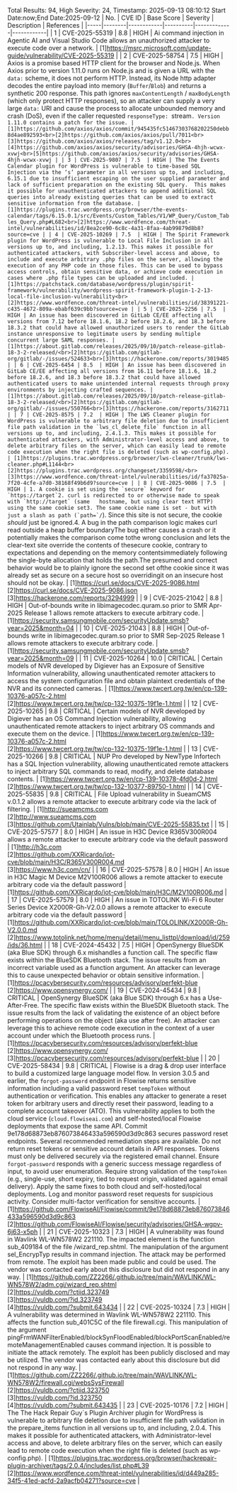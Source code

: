 Total Results: 94, High Severity: 24, Timestamp: 2025-09-13 08:10:12
Start Date:now;End Date:2025-09-12
| No. | CVE ID | Base Score | Severity | Description | References |
|-----|--------|------------|----------|-------------|------------|
| 1 | CVE-2025-55319 | 8.8  | HIGH | Ai command injection in Agentic AI and Visual Studio Code allows an unauthorized attacker to execute code over a network. | [1]https://msrc.microsoft.com/update-guide/vulnerability/CVE-2025-55319 |
| 2 | CVE-2025-58754 | 7.5  | HIGH | Axios is a promise based HTTP client for the browser and Node.js. When Axios prior to version 1.11.0 runs on Node.js and is given a URL with the `data:` scheme, it does not perform HTTP. Instead, its Node http adapter decodes the entire payload into memory (`Buffer`/`Blob`) and returns a synthetic 200 response. This path ignores `maxContentLength` / `maxBodyLength` (which only protect HTTP responses), so an attacker can supply a very large `data:` URI and cause the process to allocate unbounded memory and crash (DoS), even if the caller requested `responseType: `stream``. Version 1.11.0 contains a patch for the issue. | [1]https://github.com/axios/axios/commit/945435fc51467303768202250debb8d4ae892593<br>[2]https://github.com/axios/axios/pull/7011<br>[3]https://github.com/axios/axios/releases/tag/v1.12.0<br>[4]https://github.com/axios/axios/security/advisories/GHSA-4hjh-wcwx-xvwj<br>[5]https://github.com/axios/axios/security/advisories/GHSA-4hjh-wcwx-xvwj |
| 3 | CVE-2025-9807 | 7.5  | HIGH | The The Events Calendar plugin for WordPress is vulnerable to time-based SQL Injection via the ‘s’ parameter in all versions up to, and including, 6.15.1 due to insufficient escaping on the user supplied parameter and lack of sufficient preparation on the existing SQL query.  This makes it possible for unauthenticated attackers to append additional SQL queries into already existing queries that can be used to extract sensitive information from the database. | [1]https://plugins.trac.wordpress.org/browser/the-events-calendar/tags/6.15.0.1/src/Events/Custom_Tables/V1/WP_Query/Custom_Tables_Query.php#L682<br>[2]https://www.wordfence.com/threat-intel/vulnerabilities/id/8ea2ce90-6c8c-4a31-8faa-4ab99879d8b8?source=cve |
| 4 | CVE-2025-10269 | 7.5  | HIGH | The Spirit Framework plugin for WordPress is vulnerable to Local File Inclusion in all versions up to, and including, 1.2.13. This makes it possible for authenticated attackers, with Subscriber-level access and above, to include and execute arbitrary .php files on the server, allowing the execution of any PHP code in those files. This can be used to bypass access controls, obtain sensitive data, or achieve code execution in cases where .php file types can be uploaded and included. | [1]https://patchstack.com/database/wordpress/plugin/spirit-framework/vulnerability/wordpress-spirit-framework-plugin-1-2-13-local-file-inclusion-vulnerability<br>[2]https://www.wordfence.com/threat-intel/vulnerabilities/id/38391221-c435-4672-809a-ebabf639c9bb?source=cve |
| 5 | CVE-2025-2256 | 7.5  | HIGH | An issue has been discovered in GitLab CE/EE affecting all versions from 7.12 before 18.1.6, 18.2 before 18.2.6, and 18.3 before 18.3.2 that could have allowed unauthorized users to render the GitLab instance unresponsive to legitimate users by sending multiple concurrent large SAML responses. | [1]https://about.gitlab.com/releases/2025/09/10/patch-release-gitlab-18-3-2-released/<br>[2]https://gitlab.com/gitlab-org/gitlab/-/issues/524633<br>[3]https://hackerone.com/reports/3019485 |
| 6 | CVE-2025-6454 | 8.5  | HIGH | An issue has been discovered in GitLab CE/EE affecting all versions from 16.11 before 18.1.6, 18.2 before 18.2.6, and 18.3 before 18.3.2 that could have allowed authenticated users to make unintended internal requests through proxy environments by injecting crafted sequences. | [1]https://about.gitlab.com/releases/2025/09/10/patch-release-gitlab-18-3-2-released/<br>[2]https://gitlab.com/gitlab-org/gitlab/-/issues/550766<br>[3]https://hackerone.com/reports/3162711 |
| 7 | CVE-2025-8575 | 7.2  | HIGH | The LWS Cleaner plugin for WordPress is vulnerable to arbitrary file deletion due to insufficient file path validation in the `lws_cl_delete_file` function in all versions up to, and including, 2.4.1.3. This makes it possible for authenticated attackers, with Administrator-level access and above, to delete arbitrary files on the server, which can easily lead to remote code execution when the right file is deleted (such as wp-config.php). | [1]https://plugins.trac.wordpress.org/browser/lws-cleaner/trunk/lws-cleaner.php#L1144<br>[2]https://plugins.trac.wordpress.org/changeset/3359598/<br>[3]https://www.wordfence.com/threat-intel/vulnerabilities/id/fa37025a-7f20-4cfe-a7d0-38168f49b6d9?source=cve |
| 8 | CVE-2025-9086 | 7.5  | HIGH | 1. A cookie is set using the `secure` keyword for `https://target`2. curl is redirected to or otherwise made to speak with `http://target` (same   hostname, but using clear text HTTP) using the same cookie set3. The same cookie name is set - but with just a slash as path (`path=`/``).   Since this site is not secure, the cookie *should* just be ignored.4. A bug in the path comparison logic makes curl read outside a heap buffer   boundaryThe bug either causes a crash or it potentially makes the comparison come tothe wrong conclusion and lets the clear-text site override the contents of thesecure cookie, contrary to expectations and depending on the memory contentsimmediately following the single-byte allocation that holds the path.The presumed and correct behavior would be to plainly ignore the second set ofthe cookie since it was already set as secure on a secure host so overridingit on an insecure host should not be okay. | [1]https://curl.se/docs/CVE-2025-9086.html<br>[2]https://curl.se/docs/CVE-2025-9086.json<br>[3]https://hackerone.com/reports/3294999 |
| 9 | CVE-2025-21042 | 8.8  | HIGH | Out-of-bounds write in libimagecodec.quram.so prior to SMR Apr-2025 Release 1 allows remote attackers to execute arbitrary code. | [1]https://security.samsungmobile.com/securityUpdate.smsb?year=2025&month=04 |
| 10 | CVE-2025-21043 | 8.8  | HIGH | Out-of-bounds write in libimagecodec.quram.so prior to SMR Sep-2025 Release 1 allows remote attackers to execute arbitrary code. | [1]https://security.samsungmobile.com/securityUpdate.smsb?year=2025&month=09 |
| 11 | CVE-2025-10264 | 10.0  | CRITICAL | Certain models of NVR developed by Digiever has an Exposure of Sensitive Information vulnerability, allowing unauthenticated remoter attackers to access the system configuration file and obtain plaintext credentials of the NVR and its connected cameras. | [1]https://www.twcert.org.tw/en/cp-139-10376-a057c-2.html<br>[2]https://www.twcert.org.tw/tw/cp-132-10375-19f1e-1.html |
| 12 | CVE-2025-10265 | 9.8  | CRITICAL | Certain models of NVR developed by Digiever has an OS Command Injection vulnerability, allowing unauthenticated remote attackers to inject arbitrary OS commands and execute them on the device. | [1]https://www.twcert.org.tw/en/cp-139-10376-a057c-2.html<br>[2]https://www.twcert.org.tw/tw/cp-132-10375-19f1e-1.html |
| 13 | CVE-2025-10266 | 9.8  | CRITICAL | NUP Pro developed by NewType Infortech has a SQL Injection vulnerability, allowing unauthenticated remote attackers to inject arbitrary SQL commands to read, modify, and delete database contents. | [1]https://www.twcert.org.tw/en/cp-139-10378-4fd0d-2.html<br>[2]https://www.twcert.org.tw/tw/cp-132-10377-89750-1.html |
| 14 | CVE-2025-55835 | 9.8  | CRITICAL | File Upload vulnerability in SueamCMS v.0.1.2 allows a remote attacker to execute arbitrary code via the lack of filtering. | [1]http://sueamcms.com<br>[2]http://www.sueamcms.com<br>[3]https://github.com/Utainlab/Vulns/blob/main/CVE-2025-55835.txt |
| 15 | CVE-2025-57577 | 8.0  | HIGH | An issue in H3C Device R365V300R004 allows a remote attacker to execute arbitrary code via the default password | [1]http://h3c.com<br>[2]https://github.com/XXRicardo/iot-cve/blob/main/H3C/R365V300R004.md<br>[3]https://www.h3c.com/cn/ |
| 16 | CVE-2025-57578 | 8.0  | HIGH | An issue in H3C Magic M Device M2V100R006 allows a remote attacker to execute arbitrary code via the default password | [1]https://github.com/XXRicardo/iot-cve/blob/main/H3C/M2V100R006.md |
| 17 | CVE-2025-57579 | 8.0  | HIGH | An issue in TOTOLINK Wi-Fi 6 Router Series Device X2000R-Gh-V2.0.0 allows a remote attacker to execute arbitrary code via the default password | [1]https://github.com/XXRicardo/iot-cve/blob/main/TOLOLINK/X2000R-Gh-V2.0.0.md<br>[2]https://www.totolink.net/home/menu/detail/menu_listtpl/download/id/259/ids/36.html |
| 18 | CVE-2024-45432 | 7.5  | HIGH | OpenSynergy BlueSDK (aka Blue SDK) through 6.x mishandles a function call. The specific flaw exists within the BlueSDK Bluetooth stack. The issue results from an incorrect variable used as a function argument. An attacker can leverage this to cause unexpected behavior or obtain sensitive information. | [1]https://pcacybersecurity.com/resources/advisory/perfekt-blue<br>[2]https://www.opensynergy.com/ |
| 19 | CVE-2024-45434 | 9.8  | CRITICAL | OpenSynergy BlueSDK (aka Blue SDK) through 6.x has a Use-After-Free. The specific flaw exists within the BlueSDK Bluetooth stack. The issue results from the lack of validating the existence of an object before performing operations on the object (aka use after free). An attacker can leverage this to achieve remote code execution in the context of a user account under which the Bluetooth process runs. | [1]https://pcacybersecurity.com/resources/advisory/perfekt-blue<br>[2]https://www.opensynergy.com/<br>[3]https://pcacybersecurity.com/resources/advisory/perfekt-blue |
| 20 | CVE-2025-58434 | 9.8  | CRITICAL | Flowise is a drag & drop user interface to build a customized large language model flow. In version 3.0.5 and earlier, the `forgot-password` endpoint in Flowise returns sensitive information including a valid password reset `tempToken` without authentication or verification. This enables any attacker to generate a reset token for arbitrary users and directly reset their password, leading to a complete account takeover (ATO). This vulnerability applies to both the cloud service (`cloud.flowiseai.com`) and self-hosted/local Flowise deployments that expose the same API. Commit 9e178d68873eb876073846433a596590d3d9c863 secures password reset endpoints. Several recommended remediation steps are available. Do not return reset tokens or sensitive account details in API responses. Tokens must only be delivered securely via the registered email channel. Ensure `forgot-password` responds with a generic success message regardless of input, to avoid user enumeration. Require strong validation of the `tempToken` (e.g., single-use, short expiry, tied to request origin, validated against email delivery). Apply the same fixes to both cloud and self-hosted/local deployments. Log and monitor password reset requests for suspicious activity. Consider multi-factor verification for sensitive accounts. | [1]https://github.com/FlowiseAI/Flowise/commit/9e178d68873eb876073846433a596590d3d9c863<br>[2]https://github.com/FlowiseAI/Flowise/security/advisories/GHSA-wgpv-6j63-x5ph |
| 21 | CVE-2025-10323 | 7.3  | HIGH | A vulnerability was found in Wavlink WL-WN578W2 221110. The impacted element is the function sub_409184 of the file /wizard_rep.shtml. The manipulation of the argument sel_EncrypTyp results in command injection. The attack may be performed from remote. The exploit has been made public and could be used. The vendor was contacted early about this disclosure but did not respond in any way. | [1]https://github.com/ZZ2266/.github.io/tree/main/WAVLINK/WL-WN578W2/adm.cgi/wizard_rep.shtml<br>[2]https://vuldb.com/?ctiid.323749<br>[3]https://vuldb.com/?id.323749<br>[4]https://vuldb.com/?submit.643434 |
| 22 | CVE-2025-10324 | 7.3  | HIGH | A vulnerability was determined in Wavlink WL-WN578W2 221110. This affects the function sub_401C5C of the file firewall.cgi. This manipulation of the argument pingFrmWANFilterEnabled/blockSynFloodEnabled/blockPortScanEnabled/remoteManagementEnabled causes command injection. It is possible to initiate the attack remotely. The exploit has been publicly disclosed and may be utilized. The vendor was contacted early about this disclosure but did not respond in any way. | [1]https://github.com/ZZ2266/.github.io/tree/main/WAVLINK/WL-WN578W2/firewall.cgi/websSysFirewall<br>[2]https://vuldb.com/?ctiid.323750<br>[3]https://vuldb.com/?id.323750<br>[4]https://vuldb.com/?submit.643435 |
| 23 | CVE-2025-10176 | 7.2  | HIGH | The The Hack Repair Guy`s Plugin Archiver plugin for WordPress is vulnerable to arbitrary file deletion due to insufficient file path validation in the prepare_items function in all versions up to, and including, 2.0.4. This makes it possible for authenticated attackers, with Administrator-level access and above, to delete arbitrary files on the server, which can easily lead to remote code execution when the right file is deleted (such as wp-config.php). | [1]https://plugins.trac.wordpress.org/browser/hackrepair-plugin-archiver/tags/2.0.4/includes/list.php#L39<br>[2]https://www.wordfence.com/threat-intel/vulnerabilities/id/d449a285-34f5-41ed-acfd-2a9acfb04271?source=cve |
